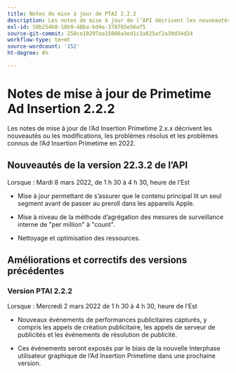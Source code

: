 ```yaml
---
title: Notes de mise à jour de PTAI 2.2.2
description: Les notes de mise à jour de l’API décrivent les nouveautés ou les modifications, les problèmes résolus et connus de l’Ad Insertion Primetime en 2022.
exl-id: 58b254b8-18b9-48ba-bd4e-378785e56af5
source-git-commit: 258ce10297aa15086a3ed1c1a825af2a30d34d24
workflow-type: tm+mt
source-wordcount: '152'
ht-degree: 0%

---
```


# Notes de mise à jour de Primetime Ad Insertion 2.2.2

Les notes de mise à jour de l’Ad Insertion Primetime 2.x.x décrivent les nouveautés ou les modifications, les problèmes résolus et les problèmes connus de l’Ad Insertion Primetime en 2022.

## Nouveautés de la version 22.3.2 de l’API

Lorsque : Mardi 8 mars 2022, de 1 h 30 à 4 h 30, heure de l’Est

* Mise à jour permettant de s’assurer que le contenu principal lit un seul segment avant de passer au preroll dans les appareils Apple.

* Mise à niveau de la méthode d’agrégation des mesures de surveillance interne de &quot;per million&quot; à &quot;count&quot;.

* Nettoyage et optimisation des ressources.

## Améliorations et correctifs des versions précédentes

### Version PTAI 2.2.2

Lorsque : Mercredi 2 mars 2022 de 1 h 30 à 4 h 30, heure de l’Est

* Nouveaux événements de performances publicitaires capturés, y compris les appels de création publicitaire, les appels de serveur de publicités et les événements de résolution de publicité.

* Ces événements seront exposés par le biais de la nouvelle Interphase utilisateur graphique de l’Ad Insertion Primetime dans une prochaine version.
